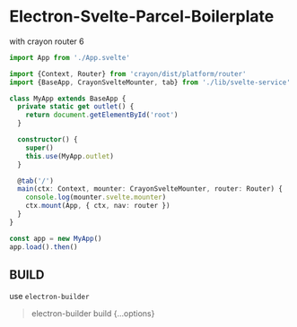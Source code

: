 # Electron-Svelte-Parcel-Boilerplate

with crayon router 6

```ts
import App from './App.svelte'

import {Context, Router} from 'crayon/dist/platform/router'
import {BaseApp, CrayonSvelteMounter, tab} from './lib/svelte-service'

class MyApp extends BaseApp {
  private static get outlet() {
    return document.getElementById('root')
  }

  constructor() {
    super()
    this.use(MyApp.outlet)
  }

  @tab('/')
  main(ctx: Context, mounter: CrayonSvelteMounter, router: Router) {
    console.log(mounter.svelte.mounter)
    ctx.mount(App, { ctx, nav: router })
  }
}

const app = new MyApp()
app.load().then()

```

## BUILD

use `electron-builder`

> electron-builder build {...options}